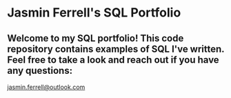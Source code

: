 # Jasmin Ferrell's SQL Portfolio

## Welcome to my SQL portfolio! This code repository contains examples of SQL I've written. Feel free to take a look and reach out if you have any questions:
jasmin.ferrell@outlook.com
